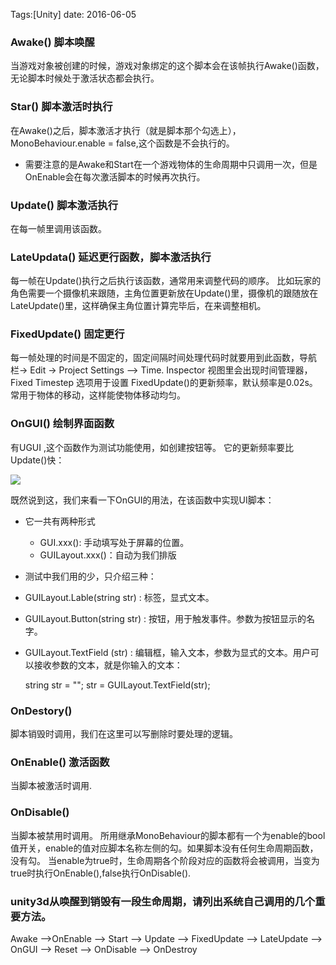 Tags:[Unity]  date: 2016-06-05



### Awake() 脚本唤醒
当游戏对象被创建的时候，游戏对象绑定的这个脚本会在该帧执行Awake()函数，无论脚本时候处于激活状态都会执行。



### Star() 脚本激活时执行
在Awake()之后，脚本激活才执行（就是脚本那个勾选上），MonoBehaviour.enable = false,这个函数是不会执行的。

* 需要注意的是Awake和Start在一个游戏物体的生命周期中只调用一次，但是OnEnable会在每次激活脚本的时候再次执行。

<!-- more -->

### Update() 脚本激活执行
在每一帧里调用该函数。

### LateUpdata() 延迟更行函数，脚本激活执行
每一帧在Update()执行之后执行该函数，通常用来调整代码的顺序。
比如玩家的角色需要一个摄像机来跟随，主角位置更新放在Update()里，摄像机的跟随放在LateUpdate()里，这样确保主角位置计算完毕后，在来调整相机。

### FixedUpdate() 固定更行
每一帧处理的时间是不固定的，固定间隔时间处理代码时就要用到此函数，导航栏-> Edit -> Project Settings —> Time. Inspector 视图里会出现时间管理器，Fixed Timestep 选项用于设置 FixedUpdate()的更新频率，默认频率是0.02s。常用于物体的移动，这样能使物体移动均匀。

### OnGUI() 绘制界面函数
有UGUI ,这个函数作为测试功能使用，如创建按钮等。
它的更新频率要比Update()快：

![](http://claymore.wang:5000/uploads/big/ca570d6ed6c01a7c2d6e2768b1b4607f.png)

既然说到这，我们来看一下OnGUI的用法，在该函数中实现UI脚本：
* 它一共有两种形式
  * GUI.xxx(): 手动填写处于屏幕的位置。
  * GUILayout.xxx()：自动为我们排版 
* 测试中我们用的少，只介绍三种：
* GUILayout.Lable(string str)  : 标签，显式文本。
* GUILayout.Button(string str) : 按钮，用于触发事件。参数为按钮显示的名字。
* GUILayout.TextField (str)    : 编辑框，输入文本，参数为显式的文本。用户可以接收参数的文本，就是你输入的文本：

  	string str = "";
    	  str = GUILayout.TextField(str);


### OnDestory()
脚本销毁时调用，我们在这里可以写删除时要处理的逻辑。

### OnEnable() 激活函数
当脚本被激活时调用.

### OnDisable() 
当脚本被禁用时调用。
所用继承MonoBehaviour的脚本都有一个为enable的bool值开关，enable的值对应脚本名称左侧的勾。如果脚本没有任何生命周期函数，没有勾。
当enable为true时，生命周期各个阶段对应的函数将会被调用，当变为true时执行OnEnable(),false执行OnDisable().



### unity3d从唤醒到销毁有一段生命周期，请列出系统自己调用的几个重要方法。
Awake –>OnEnable –> Start  –> Update –> FixedUpdate –> LateUpdate –> OnGUI –> Reset –> OnDisable –> OnDestroy